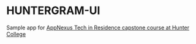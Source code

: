 HUNTERGRAM-UI
=====================
Sample app for [AppNexus Tech in Residence capstone course at Hunter College](https://github.com/appnexus/capstone-course)
